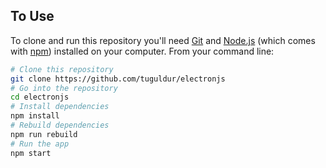## To Use

To clone and run this repository you'll need [Git](https://git-scm.com) and [Node.js](https://nodejs.org/en/download/) (which comes with [npm](http://npmjs.com)) installed on your computer. From your command line:

```bash
# Clone this repository
git clone https://github.com/tuguldur/electronjs
# Go into the repository
cd electronjs
# Install dependencies
npm install
# Rebuild dependencies
npm run rebuild
# Run the app
npm start
```
